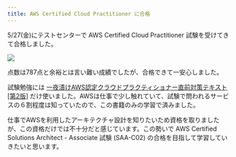 ```yaml
---
title: AWS Certified Cloud Practitioner に合格
---
```

5/27(金)にテストセンターで AWS Certified Cloud Practitioner 試験を受けてきて合格しました。

![](https://lh4.googleusercontent.com/hjZ0VEmq3CXyy-XIbCeEzFsVLRE2Tkf7ZX-hSVc6Pd3wDtcep887Uj80QwOlNEjEvg_4wY8Brshkk-Yc0qMflrVo57YpxlkS_g57bkXtpnfDj-qbkR0h_xeMrx2yZLu0F7kHW14AD2ZHYwVv8rKVew)

点数は787点と余裕とは言い難い成績でしたが、合格できて一安心しました。

試験勉強には [一夜漬けAWS認定クラウドプラクティショナー直前対策テキスト\[第2版\]](https://www.amazon.co.jp/dp/4798067156) だけ使いました。AWSは仕事で少し触れていて、試験で問われるサービスの６割程度は知っていたので、この書籍のみの学習で済みました。

仕事でAWSを利用したアーキテクチャ設計を知りたいため資格を取りましたが、この資格だけでは不十分だと感じています。この勢いで AWS Certified Solutions Architect - Associate 試験 (SAA-C02) の合格を目指して学習していきたいと思います。
